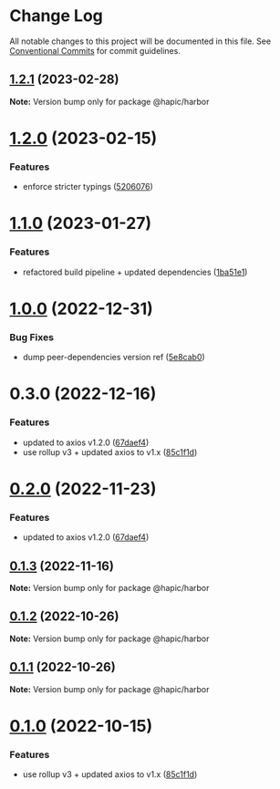 # Change Log

All notable changes to this project will be documented in this file.
See [Conventional Commits](https://conventionalcommits.org) for commit guidelines.

## [1.2.1](https://github.com/Tada5hi/hapi/compare/v1.2.0...v1.2.1) (2023-02-28)

**Note:** Version bump only for package @hapic/harbor





# [1.2.0](https://github.com/Tada5hi/hapi/compare/v1.1.0...v1.2.0) (2023-02-15)


### Features

* enforce stricter typings ([5206076](https://github.com/Tada5hi/hapi/commit/5206076ecb203807c9437ed17de5c5e468cf38a4))





# [1.1.0](https://github.com/Tada5hi/hapi/compare/v1.0.1...v1.1.0) (2023-01-27)


### Features

* refactored build pipeline + updated dependencies ([1ba51e1](https://github.com/Tada5hi/hapi/commit/1ba51e15033bfc851fb9f2bfc50d14b97fd9a8ae))





# [1.0.0](https://github.com/Tada5hi/hapi/compare/v0.3.0...v1.0.0) (2022-12-31)


### Bug Fixes

* dump peer-dependencies version ref ([5e8cab0](https://github.com/Tada5hi/hapi/commit/5e8cab08bd7a3c39743fd7dece01b81962db12ac))





# 0.3.0 (2022-12-16)


### Features

* updated to axios v1.2.0 ([67daef4](https://github.com/Tada5hi/hapi/commit/67daef4dd51e70048404486a816b60d5d289359d))
* use rollup v3 + updated axios to v1.x ([85c1f1d](https://github.com/Tada5hi/hapi/commit/85c1f1d3e97a1f9ab84e88773bc6ca722a90b26f))





# [0.2.0](https://github.com/Tada5hi/hapi/compare/@hapic/harbor@0.1.3...@hapic/harbor@0.2.0) (2022-11-23)


### Features

* updated to axios v1.2.0 ([67daef4](https://github.com/Tada5hi/hapi/commit/67daef4dd51e70048404486a816b60d5d289359d))





## [0.1.3](https://github.com/Tada5hi/hapi/compare/@hapic/harbor@0.1.2...@hapic/harbor@0.1.3) (2022-11-16)

**Note:** Version bump only for package @hapic/harbor





## [0.1.2](https://github.com/Tada5hi/hapi/compare/@hapic/harbor@0.1.1...@hapic/harbor@0.1.2) (2022-10-26)

**Note:** Version bump only for package @hapic/harbor





## [0.1.1](https://github.com/Tada5hi/hapi/compare/@hapic/harbor@0.1.0...@hapic/harbor@0.1.1) (2022-10-26)

**Note:** Version bump only for package @hapic/harbor





# [0.1.0](https://github.com/Tada5hi/hapi/compare/@hapic/harbor@0.0.2...@hapic/harbor@0.1.0) (2022-10-15)


### Features

* use rollup v3 + updated axios to v1.x ([85c1f1d](https://github.com/Tada5hi/hapi/commit/85c1f1d3e97a1f9ab84e88773bc6ca722a90b26f))
